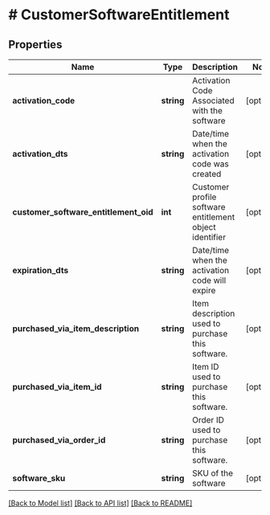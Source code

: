 # # CustomerSoftwareEntitlement

## Properties

Name | Type | Description | Notes
------------ | ------------- | ------------- | -------------
**activation_code** | **string** | Activation Code Associated with the software | [optional]
**activation_dts** | **string** | Date/time when the activation code was created | [optional]
**customer_software_entitlement_oid** | **int** | Customer profile software entitlement object identifier | [optional]
**expiration_dts** | **string** | Date/time when the activation code will expire | [optional]
**purchased_via_item_description** | **string** | Item description used to purchase this software. | [optional]
**purchased_via_item_id** | **string** | Item ID used to purchase this software. | [optional]
**purchased_via_order_id** | **string** | Order ID used to purchase this software. | [optional]
**software_sku** | **string** | SKU of the software | [optional]

[[Back to Model list]](../../README.md#models) [[Back to API list]](../../README.md#endpoints) [[Back to README]](../../README.md)
